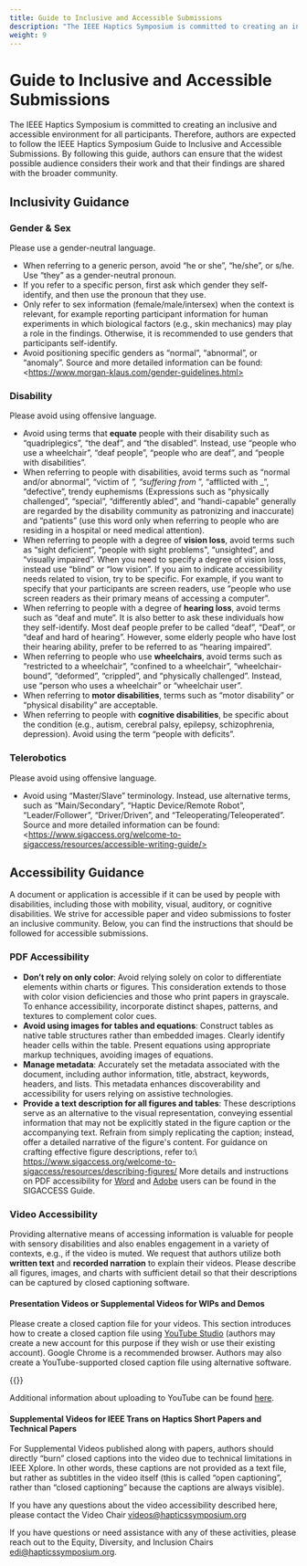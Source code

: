 ```yaml
---
title: Guide to Inclusive and Accessible Submissions
description: "The IEEE Haptics Symposium is committed to creating an inclusive and accessible environment for all participants. Therefore, authors are expected to follow the IEEE Haptics Symposium Guide to Inclusive and Accessible Submissions. By following this guide, authors can ensure that the widest possible audience considers their work and that their findings are shared with the broader community.\r\n"
weight: 9
---
```

# Guide to Inclusive and Accessible Submissions


The IEEE Haptics Symposium is committed to creating an inclusive and accessible environment for all participants. Therefore, authors are expected to follow the IEEE Haptics Symposium Guide to Inclusive and Accessible Submissions. By following this guide, authors can ensure that the widest possible audience considers their work and that their findings are shared with the broader community.

## Inclusivity Guidance

### Gender & Sex

Please use a gender-neutral language. 

* When referring to a generic person, avoid “he or she”, “he/she”, or s/he. Use “they” as a gender-neutral pronoun.
* If you refer to a specific person, first ask which gender they self-identify, and then use the pronoun that they use.
* Only refer to sex information (female/male/intersex) when the context is relevant, for example reporting participant information for human experiments in which biological factors (e.g.,  skin mechanics) may play a role in the findings. Otherwise, it is recommended to use genders that participants self-identify.
* Avoid positioning specific genders as “normal”, “abnormal”, or “anomaly”. 
Source and more detailed information can be found:\<https://www.morgan-klaus.com/gender-guidelines.html>

### Disability


Please avoid using offensive language.

* Avoid using terms that **equate** people with their disability such as “quadriplegics”, “the deaf”, and “the disabled”. Instead, use “people who use a wheelchair”, “deaf people”, “people who are deaf”, and “people with disabilities”.
* When referring to people with disabilities, avoid terms such as “normal and/or abnormal”, “victim of _”, “suffering from_ ”, “afflicted with _”, “defective”, trendy euphemisms (Expressions such as “physically challenged”, “special”, “differently abled”, and “handi-capable” generally are regarded by the disability community as patronizing and inaccurate) and “patients” (use this word only when referring to people who are residing in a hospital or need medical attention).
* When referring to people with a degree of **vision loss**, avoid terms such as “sight deficient”, “people with sight problems", “unsighted”, and “visually impaired”. When you need to specify a degree of vision loss, instead use “blind” or “low vision”. If you aim to indicate accessibility needs related to vision, try to be specific. For example, if you want to specify that your participants are screen readers, use “people who use screen readers as their primary means of accessing a computer”.
* When referring to people with a degree of **hearing loss**, avoid terms such as “deaf and mute”. It is also better to ask these individuals how they self-identify. Most deaf people prefer to be called “deaf”, “Deaf”, or “deaf and hard of hearing”. However, some elderly people who have lost their hearing ability, prefer to be referred to as “hearing impaired”.
* When referring to people who use **wheelchairs**, avoid terms such as “restricted to a wheelchair”, “confined to a wheelchair”, “wheelchair-bound”, “deformed”, “crippled”, and “physically challenged”. Instead, use “person who uses a wheelchair” or “wheelchair user”.
* When referring to **motor disabilities**, terms such as “motor disability” or “physical disability” are acceptable.
* When referring to people with **cognitive disabilities**, be specific about the condition (e.g., autism, cerebral palsy, epilepsy, schizophrenia, depression). Avoid using the term “people with deficits”.


### Telerobotics

Please avoid using offensive language. 

* Avoid using “Master/Slave” terminology. Instead, use alternative terms, such as “Main/Secondary”, “Haptic Device/Remote Robot”, “Leader/Follower”, “Driver/Driven”, and “Teleoperating/Teleoperated”. 
Source and more detailed information can be found:\<https://www.sigaccess.org/welcome-to-sigaccess/resources/accessible-writing-guide/>


## Accessibility Guidance

A document or application is accessible if it can be used by people with disabilities, including those with mobility, visual, auditory, or cognitive disabilities. We strive for accessible paper and video submissions to foster an inclusive community. Below, you can find the instructions that should be followed for accessible submissions.


### PDF Accessibility

* **Don’t rely on only color**: Avoid relying solely on color to differentiate elements within charts or figures. This consideration extends to those with color vision deficiencies and those who print papers in grayscale. To enhance accessibility, incorporate distinct shapes, patterns, and textures to complement color cues.
* **Avoid using images for tables and equations**: Construct tables as native table structures rather than embedded images. Clearly identify header cells within the table. Present equations using appropriate markup techniques, avoiding images of equations.
* **Manage metadata**: Accurately set the metadata associated with the document, including author information, title, abstract, keywords, headers, and lists. This metadata enhances discoverability and accessibility for users relying on assistive technologies.
* **Provide a text description for all figures and tables**: These descriptions serve as an alternative to the visual representation, conveying essential information that may not be explicitly stated in the figure caption or the accompanying text. Refrain from simply replicating the caption; instead, offer a detailed narrative of the figure's content. For guidance on crafting effective figure descriptions, refer to:\  <https://www.sigaccess.org/welcome-to-sigaccess/resources/describing-figures/>
More details and instructions on PDF accessibility for [Word](https://www.sigaccess.org/welcome-to-sigaccess/resources/acm-submission-with-ms-word/) and [Adobe](https://www.sigaccess.org/welcome-to-sigaccess/resources/accessible-pdf-author-guide/) users can be found in the SIGACCESS Guide.


### Video Accessibility

Providing alternative means of accessing information is valuable for people with sensory disabilities and also enables engagement in a variety of contexts, e.g., if the video is muted. 
We request that authors utilize both **written text** and **recorded narration** to explain their videos. Please describe all figures, images, and charts with sufficient detail so that their descriptions can be captured by closed captioning software.

#### Presentation Videos or Supplemental Videos for WIPs and Demos

Please create a closed caption file for your videos. This section introduces how to create a closed caption file using [YouTube Studio](https://studio.youtube.com/channel/UCSLexDpxUfL44AB_341V3lg) (authors may create a new account for this purpose if they wish or use their existing account). Google Chrome is a recommended browser. Authors may also create a YouTube-supported closed caption file using alternative software.


{{<closedCaptionInstruction>}}


Additional information about uploading to YouTube can be found [here](https://support.google.com/youtube/answer/57407#zippy=%2Cdetails%2Cmonetization%2Cad-suitability%2Cvideo-elements).

#### Supplemental Videos for IEEE Trans on Haptics Short Papers and Technical Papers

For Supplemental Videos published along with papers, authors should directly “burn” closed captions into the video due to technical limitations in IEEE Xplore. In other words, these captions are not provided as a text file, but rather as subtitles in the video itself (this is called “open captioning”, rather than “closed captioning” because the captions are always visible).


If you have any questions about the video accessibility described here, please contact the Video Chair [videos@hapticssymposium.org](mailto:videos@hapticssymposium.org)


If you have questions or need assistance with any of these activities, please reach out to the Equity, Diversity, and Inclusion Chairs [edi@hapticssymposium.org](mailto:edi@hapticssymposium.org).

